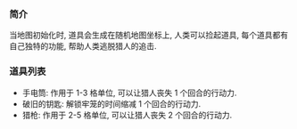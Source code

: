 ### 简介
当地图初始化时, 道具会生成在随机地图坐标上, 人类可以捡起道具, 每个道具都有自己独特的功能, 帮助人类逃脱猎人的追击.

### 道具列表
- 手电筒: 作用于 1-3 格单位, 可以让猎人丧失 1 个回合的行动力.
- 破旧的钥匙: 解锁牢笼的时间缩减 1 个回合的行动力.
- 猎枪: 作用于 2-5 格单位, 可以让猎人丧失 2 个回合的行动力.
